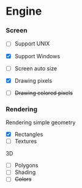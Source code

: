 # Engine

### Screen 

- [ ] Support UNIX
- [x] Support Windows
- [ ] Screen auto size
- [x] Drawing pixels
- [ ] ~~Drawing colored pixels~~


### Rendering

Rendering simple geometry

- [x] Rectangles
- [ ] Textures

3D

- [ ] Polygons
- [ ] Shading
- [ ] ~~Colors~~